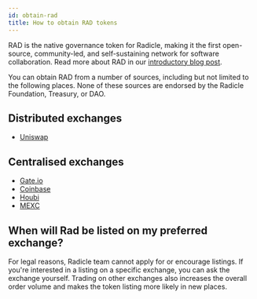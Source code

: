 ```yaml
---
id: obtain-rad
title: How to obtain RAD tokens
---
```


RAD is the native governance token for Radicle, making it the first open-source, community-led, and self-sustaining
network for software collaboration. Read more about RAD in our [introductory blog
post](https://radicle.mirror.xyz/CgcHpSXUlPvwMVaUVVaJ7r8bIJI2BOKOytaI9-nO9oY).

You can obtain RAD from a number of sources, including but not limited to the following places. None of these sources
are endorsed by the Radicle Foundation, Treasury, or DAO.

## Distributed exchanges

- [Uniswap](https://info.uniswap.org/#/pools/0x7c8dbf6e88f52cb56dd30190558cb982f62fc660)

## Centralised exchanges

- [Gate.io](https://www.gate.io/en/trade/RAD_ETH)
- [Coinbase](https://www.coinbase.com/price/radicle)
- [Houbi](https://www.huobi.com/en-us/exchange/rad_usdt)
- [MEXC](https://www.mexc.com/exchange/RAD_USDT)

## When will Rad be listed on my preferred exchange?

For legal reasons, Radicle team cannot apply for or encourage listings. If you're interested in a listing on a specific
exchange, you can ask the exchange yourself. Trading on other exchanges also increases the overall order volume and
makes the token listing more likely in new places.
